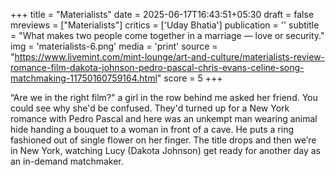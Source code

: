 +++
title = "Materialists"
date = 2025-06-17T16:43:51+05:30
draft = false
mreviews = ["Materialists"]
critics = ['Uday Bhatia']
publication = ''
subtitle = "What makes two people come together in a marriage — love or security."
img = 'materialists-6.png'
media = 'print'
source = "https://www.livemint.com/mint-lounge/art-and-culture/materialists-review-romance-film-dakota-johnson-pedro-pascal-chris-evans-celine-song-matchmaking-11750160759164.html"
score = 5
+++

“Are we in the right film?" a girl in the row behind me asked her friend. You could see why she'd be confused. They'd turned up for a New York romance with Pedro Pascal and here was an unkempt man wearing animal hide handing a bouquet to a woman in front of a cave. He puts a ring fashioned out of single flower on her finger. The title drops and then we’re in New York, watching Lucy (Dakota Johnson) get ready for another day as an in-demand matchmaker.
